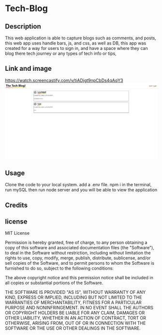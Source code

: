 # Tech-Blog

## Description
This web application is able to capture blogs such as comments, and posts, this web app uses handle bars, js, and css, as well as DB, this app was created for a way for users to sign in, and have a space where they can blog there tech journey or any types of tech info or tips,

## Link and image
https://watch.screencastify.com/v/tiADjgt9npCbDs4qAqY3
![screenshot](123.png)

## Usage 
Clone the code to your local system. add a .env file. npm i in the terminal, run mySQL then run node server and you will be able to view the application 

## Credits 

## license 
MIT License


Permission is hereby granted, free of charge, to any person obtaining a copy of this software and associated documentation files (the "Software"), to deal in the Software without restriction, including without limitation the rights to use, copy, modify, merge, publish, distribute, sublicense, and/or sell copies of the Software, and to permit persons to whom the Software is furnished to do so, subject to the following conditions:

The above copyright notice and this permission notice shall be included in all copies or substantial portions of the Software.

THE SOFTWARE IS PROVIDED "AS IS", WITHOUT WARRANTY OF ANY KIND, EXPRESS OR IMPLIED, INCLUDING BUT NOT LIMITED TO THE WARRANTIES OF MERCHANTABILITY, FITNESS FOR A PARTICULAR PURPOSE AND NONINFRINGEMENT. IN NO EVENT SHALL THE AUTHORS OR COPYRIGHT HOLDERS BE LIABLE FOR ANY CLAIM, DAMAGES OR OTHER LIABILITY, WHETHER IN AN ACTION OF CONTRACT, TORT OR OTHERWISE, ARISING FROM, OUT OF OR IN CONNECTION WITH THE SOFTWARE OR THE USE OR OTHER DEALINGS IN THE SOFTWARE.